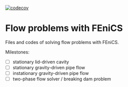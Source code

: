 [![codecov](https://codecov.io/gh/LKM-code-base/NavierStokes-with-Fenics/branch/main/graph/badge.svg?token=3WG1X3GHE1)](https://codecov.io/gh/LKM-code-base/NavierStokes-with-Fenics)

# Flow problems with FEniCS

Files and codes of solving flow problems with FEniCS.

Milestones:
- [ ] stationary lid-driven cavity
- [ ] stationary gravity-driven pipe flow
- [ ] instationary gravity-driven pipe flow
- [ ] two-phase flow solver / breaking dam problem
